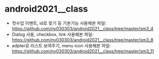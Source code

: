# android2021__class

* 첫수업 이벤트, id로 찾기 등 기본기능 사용헤본 파일: https://github.com/ny030303/android2021__class/tree/master/sm3_4
* Dialog 사용, checkbox, link 사용해본 파일: https://github.com/ny030303/android2021__class/tree/master/sm3_8
* adpter로 리스트 보여주기, menu icon 사용해본 파일: https://github.com/ny030303/android2021__class/tree/master/sm3_11
